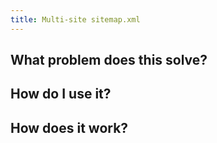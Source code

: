 ```yaml
---
title: Multi-site sitemap.xml
---
```

## What problem does this solve?

## How do I use it?

## How does it work?
